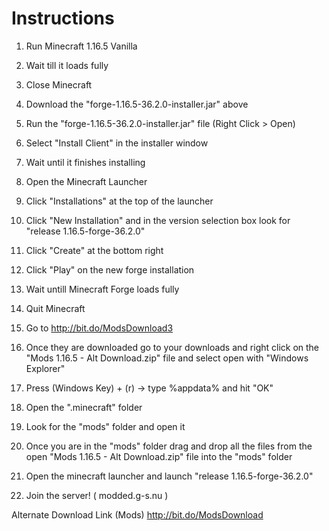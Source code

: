# Instructions

1. Run Minecraft 1.16.5 Vanilla

2. Wait till it loads fully

3. Close Minecraft

4. Download the "forge-1.16.5-36.2.0-installer.jar" above 

5. Run the "forge-1.16.5-36.2.0-installer.jar" file (Right Click > Open)

6. Select "Install Client" in the installer window

7. Wait until it finishes installing

8. Open the Minecraft Launcher

9. Click "Installations" at the top of the launcher

10. Click "New Installation" and in the version selection box look for "release 1.16.5-forge-36.2.0" 

11. Click "Create" at the bottom right

12. Click "Play" on the new forge installation

13. Wait untill Minecraft Forge loads fully

14. Quit Minecraft

15. Go to http://bit.do/ModsDownload3

16. Once they are downloaded go to your downloads and right click on the "Mods 1.16.5 - Alt Download.zip" file and select open with "Windows Explorer"

17. Press (Windows Key) + (r) -> type %appdata% and hit "OK"

18. Open the ".minecraft" folder

19. Look for the "mods" folder and open it

20. Once you are in the "mods" folder drag and drop all the files from the open "Mods 1.16.5 - Alt Download.zip" file into the "mods" folder

21. Open the minecraft launcher and launch "release 1.16.5-forge-36.2.0"

22. Join the server! ( modded.g-s.nu )

Alternate Download Link (Mods) http://bit.do/ModsDownload
